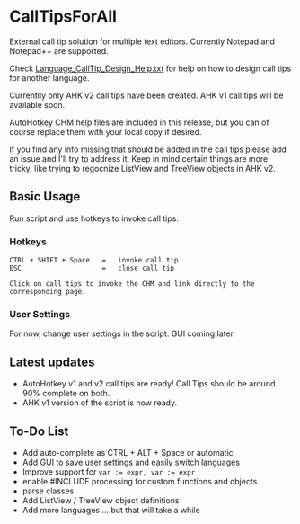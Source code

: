 # CallTipsForAll
External call tip solution for multiple text editors.  Currently Notepad and Notepad++ are supported.

Check [Language_CallTip_Design_Help.txt](./Language_CallTip_Design_Help.txt) for help on how to design call tips for another language.

Currentlly only AHK v2 call tips have been created.  AHK v1 call tips will be available soon.

AutoHotkey CHM help files are included in this release, but you can of course replace them with your local copy if desired.

If you find any info missing that should be added in the call tips please add an issue and I'll try to address it.  Keep in mind certain things are more tricky, like trying to regocnize ListView and TreeView objects in AHK v2.

## Basic Usage

Run script and use hotkeys to invoke call tips.

### Hotkeys
```
CTRL + SHIFT + Space   =   invoke call tip
ESC                    =   close call tip

Click on call tips to invoke the CHM and link directly to the corresponding page.
```
### User Settings
For now, change user settings in the script.  GUI coming later.

## Latest updates
* AutoHotkey v1 and v2 call tips are ready!  Call Tips should be around 90% complete on both.
* AHK v1 version of the script is now ready.

## To-Do List
* Add auto-complete as CTRL + ALT + Space or automatic
* Add GUI to save user settings and easily switch languages
* Improve support for `var := expr, var := expr`
* enable #INCLUDE processing for custom functions and objects
* parse classes
* Add ListView / TreeView object definitions
* Add more languages ... but that will take a while
